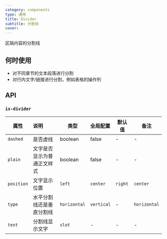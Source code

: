 ```yaml
---
category: components
type: 通用
title: Divider
subtitle: 分割线
cover:
---
```


区隔内容的分割线

## 何时使用

* 对不同章节的文本段落进行分割
* 对行内文字/链接进行分割，例如表格的操作列

## API

### `ix-divider`

| 属性 | 说明 | 类型 | 全局配置 | 默认值 | 备注 |
| --- | :-- | --- | :-- | --- | --- |
| `dashed` | 是否虚线 | boolean | false | - | - |
| `plain` | 文字是否显示为普通正文样式 | boolean |false| - | - |
| `position` | 文字显示位置 | `left`|`center`|`right` |`center`| - |-|
| `type` | 水平分割线还是垂直分割线 | `horizontal`|`vertical` | - |`horizontal`|
| `text` | 分割线显示文字 | `slot` |-| - | - |
